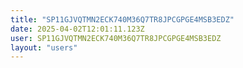 ```yaml
---
title: "SP11GJVQTMN2ECK740M36Q7TR8JPCGPGE4MSB3EDZ"
date: 2025-04-02T12:01:11.123Z
user: SP11GJVQTMN2ECK740M36Q7TR8JPCGPGE4MSB3EDZ
layout: "users"
---
```

    